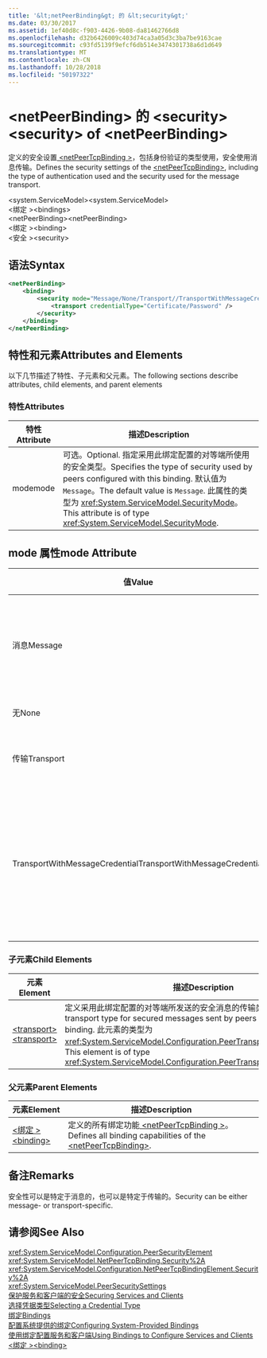 ```yaml
---
title: '&lt;netPeerBinding&gt; 的 &lt;security&gt;'
ms.date: 03/30/2017
ms.assetid: 1ef40d8c-f903-4426-9b08-da81462766d8
ms.openlocfilehash: d32b6426009c403d74ca3a05d3c3ba7be9163cae
ms.sourcegitcommit: c93fd5139f9efcf6db514e3474301738a6d1d649
ms.translationtype: MT
ms.contentlocale: zh-CN
ms.lasthandoff: 10/28/2018
ms.locfileid: "50197322"
---
```

# <a name="ltsecuritygt-of-ltnetpeerbindinggt"></a><span data-ttu-id="8c4f9-102">&lt;netPeerBinding&gt; 的 &lt;security&gt;</span><span class="sxs-lookup"><span data-stu-id="8c4f9-102">&lt;security&gt; of &lt;netPeerBinding&gt;</span></span>
<span data-ttu-id="8c4f9-103">定义的安全设置[ \<netPeerTcpBinding >](../../../../../docs/framework/configure-apps/file-schema/wcf/netpeertcpbinding.md)，包括身份验证的类型使用，安全使用消息传输。</span><span class="sxs-lookup"><span data-stu-id="8c4f9-103">Defines the security settings of the [\<netPeerTcpBinding>](../../../../../docs/framework/configure-apps/file-schema/wcf/netpeertcpbinding.md), including the type of authentication used and the security used for the message transport.</span></span>  
  
 <span data-ttu-id="8c4f9-104">\<system.ServiceModel></span><span class="sxs-lookup"><span data-stu-id="8c4f9-104">\<system.ServiceModel></span></span>  
<span data-ttu-id="8c4f9-105">\<绑定 ></span><span class="sxs-lookup"><span data-stu-id="8c4f9-105">\<bindings></span></span>  
<span data-ttu-id="8c4f9-106">\<netPeerBinding></span><span class="sxs-lookup"><span data-stu-id="8c4f9-106">\<netPeerBinding></span></span>  
<span data-ttu-id="8c4f9-107">\<绑定 ></span><span class="sxs-lookup"><span data-stu-id="8c4f9-107">\<binding></span></span>  
<span data-ttu-id="8c4f9-108">\<安全 ></span><span class="sxs-lookup"><span data-stu-id="8c4f9-108">\<security></span></span>  
  
## <a name="syntax"></a><span data-ttu-id="8c4f9-109">语法</span><span class="sxs-lookup"><span data-stu-id="8c4f9-109">Syntax</span></span>  
  
```xml  
<netPeerBinding>  
    <binding>  
        <security mode="Message/None/Transport//TransportWithMessageCredential">  
            <transport credentialType="Certificate/Password" />  
        </security>  
    </binding>  
</netPeerBinding>  
```  
  
## <a name="attributes-and-elements"></a><span data-ttu-id="8c4f9-110">特性和元素</span><span class="sxs-lookup"><span data-stu-id="8c4f9-110">Attributes and Elements</span></span>  
 <span data-ttu-id="8c4f9-111">以下几节描述了特性、子元素和父元素。</span><span class="sxs-lookup"><span data-stu-id="8c4f9-111">The following sections describe attributes, child elements, and parent elements</span></span>  
  
### <a name="attributes"></a><span data-ttu-id="8c4f9-112">特性</span><span class="sxs-lookup"><span data-stu-id="8c4f9-112">Attributes</span></span>  
  
|<span data-ttu-id="8c4f9-113">特性</span><span class="sxs-lookup"><span data-stu-id="8c4f9-113">Attribute</span></span>|<span data-ttu-id="8c4f9-114">描述</span><span class="sxs-lookup"><span data-stu-id="8c4f9-114">Description</span></span>|  
|---------------|-----------------|  
|<span data-ttu-id="8c4f9-115">mode</span><span class="sxs-lookup"><span data-stu-id="8c4f9-115">mode</span></span>|<span data-ttu-id="8c4f9-116">可选。</span><span class="sxs-lookup"><span data-stu-id="8c4f9-116">Optional.</span></span> <span data-ttu-id="8c4f9-117">指定采用此绑定配置的对等端所使用的安全类型。</span><span class="sxs-lookup"><span data-stu-id="8c4f9-117">Specifies the type of security used by peers configured with this binding.</span></span> <span data-ttu-id="8c4f9-118">默认值为 `Message`。</span><span class="sxs-lookup"><span data-stu-id="8c4f9-118">The default value is `Message`.</span></span> <span data-ttu-id="8c4f9-119">此属性的类型为 <xref:System.ServiceModel.SecurityMode>。</span><span class="sxs-lookup"><span data-stu-id="8c4f9-119">This attribute is of type <xref:System.ServiceModel.SecurityMode>.</span></span>|  
  
## <a name="mode-attribute"></a><span data-ttu-id="8c4f9-120">mode 属性</span><span class="sxs-lookup"><span data-stu-id="8c4f9-120">mode Attribute</span></span>  
  
|<span data-ttu-id="8c4f9-121">值</span><span class="sxs-lookup"><span data-stu-id="8c4f9-121">Value</span></span>|<span data-ttu-id="8c4f9-122">描述</span><span class="sxs-lookup"><span data-stu-id="8c4f9-122">Description</span></span>|  
|-----------|-----------------|  
|<span data-ttu-id="8c4f9-123">消息</span><span class="sxs-lookup"><span data-stu-id="8c4f9-123">Message</span></span>|<span data-ttu-id="8c4f9-124">SOAP 安全提供身份验证、完整性和保密性。</span><span class="sxs-lookup"><span data-stu-id="8c4f9-124">SOAP security provides authentication, integrity and confidentiality.</span></span>|  
|<span data-ttu-id="8c4f9-125">无</span><span class="sxs-lookup"><span data-stu-id="8c4f9-125">None</span></span>|<span data-ttu-id="8c4f9-126">禁用安全性。</span><span class="sxs-lookup"><span data-stu-id="8c4f9-126">Security is disabled.</span></span>|  
|<span data-ttu-id="8c4f9-127">传输</span><span class="sxs-lookup"><span data-stu-id="8c4f9-127">Transport</span></span>|<span data-ttu-id="8c4f9-128">使用 HTTPS 提供安全性。</span><span class="sxs-lookup"><span data-stu-id="8c4f9-128">Security is provided using HTTPS.</span></span>|  
|<span data-ttu-id="8c4f9-129">TransportWithMessageCredential</span><span class="sxs-lookup"><span data-stu-id="8c4f9-129">TransportWithMessageCredential</span></span>|<span data-ttu-id="8c4f9-130">HTTPS 提供身份验证和保密性。</span><span class="sxs-lookup"><span data-stu-id="8c4f9-130">HTTPS provides authentication and confidentiality.</span></span> <span data-ttu-id="8c4f9-131">SOAP 消息提供丰富的凭据类型。</span><span class="sxs-lookup"><span data-stu-id="8c4f9-131">SOAP messages provide rich credential types.</span></span>|  
  
### <a name="child-elements"></a><span data-ttu-id="8c4f9-132">子元素</span><span class="sxs-lookup"><span data-stu-id="8c4f9-132">Child Elements</span></span>  
  
|<span data-ttu-id="8c4f9-133">元素</span><span class="sxs-lookup"><span data-stu-id="8c4f9-133">Element</span></span>|<span data-ttu-id="8c4f9-134">描述</span><span class="sxs-lookup"><span data-stu-id="8c4f9-134">Description</span></span>|  
|-------------|-----------------|  
|[<span data-ttu-id="8c4f9-135">\<transport></span><span class="sxs-lookup"><span data-stu-id="8c4f9-135">\<transport></span></span>](../../../../../docs/framework/configure-apps/file-schema/wcf/transport-of-netpeertcpbinding.md)|<span data-ttu-id="8c4f9-136">定义采用此绑定配置的对等端所发送的安全消息的传输类型。</span><span class="sxs-lookup"><span data-stu-id="8c4f9-136">Defines the transport type for secured messages sent by peers configured with this binding.</span></span> <span data-ttu-id="8c4f9-137">此元素的类型为 <xref:System.ServiceModel.Configuration.PeerTransportSecurityElement>。</span><span class="sxs-lookup"><span data-stu-id="8c4f9-137">This element is of type <xref:System.ServiceModel.Configuration.PeerTransportSecurityElement>.</span></span>|  
  
### <a name="parent-elements"></a><span data-ttu-id="8c4f9-138">父元素</span><span class="sxs-lookup"><span data-stu-id="8c4f9-138">Parent Elements</span></span>  
  
|<span data-ttu-id="8c4f9-139">元素</span><span class="sxs-lookup"><span data-stu-id="8c4f9-139">Element</span></span>|<span data-ttu-id="8c4f9-140">描述</span><span class="sxs-lookup"><span data-stu-id="8c4f9-140">Description</span></span>|  
|-------------|-----------------|  
|[<span data-ttu-id="8c4f9-141">\<绑定 ></span><span class="sxs-lookup"><span data-stu-id="8c4f9-141">\<binding></span></span>](../../../../../docs/framework/misc/binding.md)|<span data-ttu-id="8c4f9-142">定义的所有绑定功能[ \<netPeerTcpBinding >](../../../../../docs/framework/configure-apps/file-schema/wcf/netpeertcpbinding.md)。</span><span class="sxs-lookup"><span data-stu-id="8c4f9-142">Defines all binding capabilities of the [\<netPeerTcpBinding>](../../../../../docs/framework/configure-apps/file-schema/wcf/netpeertcpbinding.md).</span></span>|  
  
## <a name="remarks"></a><span data-ttu-id="8c4f9-143">备注</span><span class="sxs-lookup"><span data-stu-id="8c4f9-143">Remarks</span></span>  
 <span data-ttu-id="8c4f9-144">安全性可以是特定于消息的，也可以是特定于传输的。</span><span class="sxs-lookup"><span data-stu-id="8c4f9-144">Security can be either message- or transport-specific.</span></span>  
  
## <a name="see-also"></a><span data-ttu-id="8c4f9-145">请参阅</span><span class="sxs-lookup"><span data-stu-id="8c4f9-145">See Also</span></span>  
 <xref:System.ServiceModel.Configuration.PeerSecurityElement>  
 <xref:System.ServiceModel.NetPeerTcpBinding.Security%2A>  
 <xref:System.ServiceModel.Configuration.NetPeerTcpBindingElement.Security%2A>  
 <xref:System.ServiceModel.PeerSecuritySettings>  
 [<span data-ttu-id="8c4f9-146">保护服务和客户端的安全</span><span class="sxs-lookup"><span data-stu-id="8c4f9-146">Securing Services and Clients</span></span>](../../../../../docs/framework/wcf/feature-details/securing-services-and-clients.md)  
 [<span data-ttu-id="8c4f9-147">选择凭据类型</span><span class="sxs-lookup"><span data-stu-id="8c4f9-147">Selecting a Credential Type</span></span>](../../../../../docs/framework/wcf/feature-details/selecting-a-credential-type.md)  
 [<span data-ttu-id="8c4f9-148">绑定</span><span class="sxs-lookup"><span data-stu-id="8c4f9-148">Bindings</span></span>](../../../../../docs/framework/wcf/bindings.md)  
 [<span data-ttu-id="8c4f9-149">配置系统提供的绑定</span><span class="sxs-lookup"><span data-stu-id="8c4f9-149">Configuring System-Provided Bindings</span></span>](../../../../../docs/framework/wcf/feature-details/configuring-system-provided-bindings.md)  
 [<span data-ttu-id="8c4f9-150">使用绑定配置服务和客户端</span><span class="sxs-lookup"><span data-stu-id="8c4f9-150">Using Bindings to Configure Services and Clients</span></span>](../../../../../docs/framework/wcf/using-bindings-to-configure-services-and-clients.md)  
 [<span data-ttu-id="8c4f9-151">\<绑定 ></span><span class="sxs-lookup"><span data-stu-id="8c4f9-151">\<binding></span></span>](../../../../../docs/framework/misc/binding.md)
